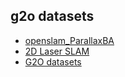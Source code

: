 



## g2o datasets

* [openslam_ParallaxBA](https://github.com/OpenSLAM-org/openslam_ParallaxBA)
* [2D Laser SLAM](http://www.ipb.uni-bonn.de/datasets/)
* [G2O datasets](https://lucacarlone.mit.edu/datasets/)

